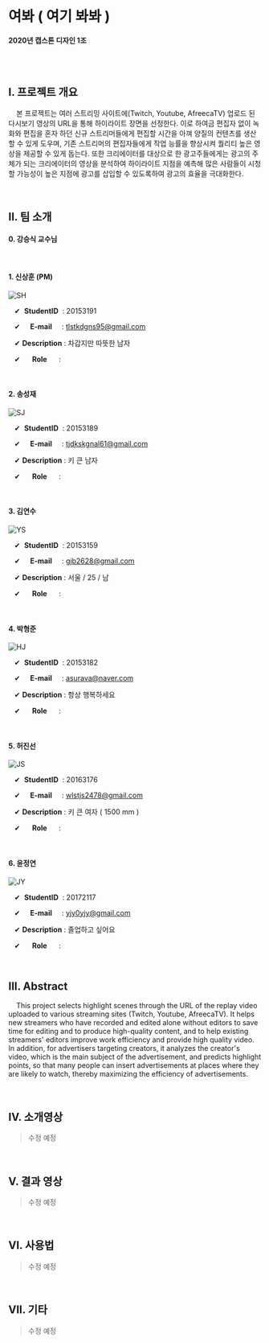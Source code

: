 # 여봐 ( 여기 봐봐 )

**2020년 캡스톤 디자인 1조**


<br/><br/>

## I. 프로젝트 개요



&nbsp;&nbsp;&nbsp;&nbsp;본 프로젝트는 여러 스트리밍 사이트에(Twitch, Youtube, AfreecaTV) 업로드 된 다시보기 영상의 URL을 통해 하이라이트 장면을 선정한다. 이로 하여금 편집자 없이 녹화와 편집을 혼자 하던 신규 스트리머들에게 편집할 시간을 아껴 양질의 컨텐츠를 생산할 수 있게 도우며, 기존 스트리머의 편집자들에게 작업 능률을 향상시켜 퀄리티 높은 영상을 제공할 수 있게 돕는다. 또한 크리에이터를 대상으로 한 광고주들에게는 광고의 주체가 되는 크리에이터의 영상을 분석하여 하이라이트 지점을 예측해 많은 사람들이 시청할 가능성이 높은 지점에 광고를 삽입할 수 있도록하여 광고의 효율을 극대화한다.

<br/>

## II. 팀 소개


#### 0. **강승식 교수님**

<br/>

#### 1. **신상훈** (PM)

![SH](https://user-images.githubusercontent.com/58547105/76870400-00c89e00-68ad-11ea-9d6d-ccde41f6a6eb.jpg)

&nbsp;&nbsp;&nbsp;&#10004; &nbsp;**StudentID**&nbsp; : 20153191

&nbsp;&nbsp;&nbsp;&#10004; &nbsp;&nbsp;&nbsp;&nbsp;**E-mail**&nbsp;&nbsp;&nbsp;&nbsp; : tlstkdgns95@gmail.com

&nbsp;&nbsp;&nbsp;&#10004; **Description** : 차갑지만 따뜻한 남자

&nbsp;&nbsp;&nbsp;&#10004; &nbsp;&nbsp;&nbsp;&nbsp;&nbsp;**Role**&nbsp;&nbsp;&nbsp;&nbsp;&nbsp; :

<br/>

#### 2. **송성재**

![SJ](https://user-images.githubusercontent.com/58547105/76870402-01613480-68ad-11ea-80fc-5f883c1014e4.jpg)

&nbsp;&nbsp;&nbsp;&#10004; &nbsp;**StudentID**&nbsp; : 20153189

&nbsp;&nbsp;&nbsp;&#10004; &nbsp;&nbsp;&nbsp;&nbsp;**E-mail**&nbsp;&nbsp;&nbsp;&nbsp; : tjdkskgnal61@gmail.com

&nbsp;&nbsp;&nbsp;&#10004; **Description** : 키 큰 남자

&nbsp;&nbsp;&nbsp;&#10004; &nbsp;&nbsp;&nbsp;&nbsp;&nbsp;**Role**&nbsp;&nbsp;&nbsp;&nbsp;&nbsp; :

<br/>

#### 3. **김연수**

![YS](https://user-images.githubusercontent.com/58547105/76870403-01613480-68ad-11ea-9370-47cf0df7ef2e.jpg)

&nbsp;&nbsp;&nbsp;&#10004; &nbsp;**StudentID**&nbsp; : 20153159

&nbsp;&nbsp;&nbsp;&#10004; &nbsp;&nbsp;&nbsp;&nbsp;**E-mail**&nbsp;&nbsp;&nbsp;&nbsp; : gjb2628@gmail.com

&nbsp;&nbsp;&nbsp;&#10004; **Description** : 서울 / 25 / 남

&nbsp;&nbsp;&nbsp;&#10004; &nbsp;&nbsp;&nbsp;&nbsp;&nbsp;**Role**&nbsp;&nbsp;&nbsp;&nbsp;&nbsp; :

<br/>

#### 4. **박형준**

![HJ](https://user-images.githubusercontent.com/58547105/76870405-01f9cb00-68ad-11ea-961b-62cfd31ec7b1.jpg)

&nbsp;&nbsp;&nbsp;&#10004; &nbsp;**StudentID**&nbsp; : 20153182

&nbsp;&nbsp;&nbsp;&#10004; &nbsp;&nbsp;&nbsp;&nbsp;**E-mail**&nbsp;&nbsp;&nbsp;&nbsp; : asurava@naver.com 

&nbsp;&nbsp;&nbsp;&#10004; **Description** : 항상 행복하세요

&nbsp;&nbsp;&nbsp;&#10004; &nbsp;&nbsp;&nbsp;&nbsp;&nbsp;**Role**&nbsp;&nbsp;&nbsp;&nbsp;&nbsp; :

<br/>

#### 5. **허진선**

![JS](https://user-images.githubusercontent.com/58547105/76870407-01f9cb00-68ad-11ea-87b4-79156a39f177.jpg)

&nbsp;&nbsp;&nbsp;&#10004; &nbsp;**StudentID**&nbsp; : 20163176

&nbsp;&nbsp;&nbsp;&#10004; &nbsp;&nbsp;&nbsp;&nbsp;**E-mail**&nbsp;&nbsp;&nbsp;&nbsp; : wlstjs2478@gmail.com

&nbsp;&nbsp;&nbsp;&#10004; **Description** : 키 큰 여자 ( 1500 mm ) 

&nbsp;&nbsp;&nbsp;&#10004; &nbsp;&nbsp;&nbsp;&nbsp;&nbsp;**Role**&nbsp;&nbsp;&nbsp;&nbsp;&nbsp; :

<br/>

#### 6. **윤정연**

![JY](https://user-images.githubusercontent.com/58547105/76870395-00300780-68ad-11ea-8160-976aff959691.jpg)

&nbsp;&nbsp;&nbsp;&#10004; &nbsp;**StudentID**&nbsp; : 20172117

&nbsp;&nbsp;&nbsp;&#10004; &nbsp;&nbsp;&nbsp;&nbsp;**E-mail**&nbsp;&nbsp;&nbsp;&nbsp; : yjy0yjy@gmail.com

&nbsp;&nbsp;&nbsp;&#10004; **Description** : 졸업하고 싶어요

&nbsp;&nbsp;&nbsp;&#10004; &nbsp;&nbsp;&nbsp;&nbsp;&nbsp;**Role**&nbsp;&nbsp;&nbsp;&nbsp;&nbsp; :

<br/>

## III. Abstract


&nbsp;&nbsp;&nbsp;&nbsp;This project selects highlight scenes through the URL of the replay video uploaded to various streaming sites (Twitch, Youtube, AfreecaTV). It helps new streamers who have recorded and edited alone without editors to save time for editing and to produce high-quality content, and to help existing streamers' editors improve work efficiency and provide high quality video. In addition, for advertisers targeting creators, it analyzes the creator's video, which is the main subject of the advertisement, and predicts highlight points, so that many people can insert advertisements at places where they are likely to watch, thereby maximizing the efficiency of advertisements.

<br/>

## IV. 소개영상


> 수정 예정

<br/>

## V. 결과 영상


> 수정 예정

<br/>

## VI. 사용법


> 수정 예정

<br/>

## VII. 기타


> 수정 예정